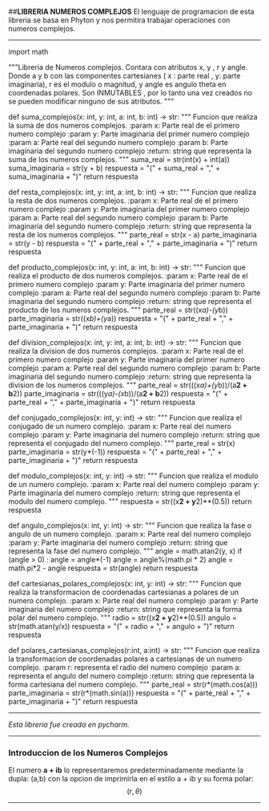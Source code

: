 ##**LIBRERIA NUMEROS COMPLEJOS**
El lenguaje de programacion de esta libreria se basa en Phyton y nos permitira trabajar operaciones con numeros complejos.



---

import math

"""Libreria de Numeros complejos. Contara con atributos x, y , r y angle.
    Donde a y b con las componentes cartesianes ( x : parte real , y: parte imaginaria),
    r es el modulo o magnitud, y angle es angulo theta en coordenadas polares.
    Son INMUTABLES , por lo tanto una vez creados no se pueden modificar ninguno de sus atributos.
 """

def suma_complejos(x: int, y: int, a: int, b: int) -> str:
    """
    Funcion que realiza la suma de dos numeros complejos.
    :param x: Parte real de el primero numero complejo
    :param y: Parte imaginaria del primer numero complejo
    :param a: Parte real del segundo numero complejo
    :param b: Parte imaginaria del segundo numero complejo
    :return: string que representa la suma de los numeros complejos.
    """
    suma_real = str(int(x) + int(a))
    suma_imaginaria = str(y + b)
    respuesta = "(" + suma_real + "," + suma_imaginaria + ")"
    return respuesta

def resta_complejos(x: int, y: int, a: int, b: int) -> str:
    """
    Funcion que realiza la resta de dos numeros complejos.
    :param x: Parte real de el primero numero complejo
    :param y: Parte imaginaria del primer numero complejo
    :param a: Parte real del segundo numero complejo
    :param b: Parte imaginaria del segundo numero complejo
    :return: string que representa la resta de los numeros complejos.
    """
    parte_real = str(x - a)
    parte_imaginaria = str(y - b)
    respuesta = "(" + parte_real + "," + parte_imaginaria + ")"
    return respuesta

def producto_complejos(x: int, y: int, a: int, b: int) -> str:
    """
    Funcion que realiza el producto de dos numeros complejos.
    :param x: Parte real de el primero numero complejo
    :param y: Parte imaginaria del primer numero complejo
    :param a: Parte real del segundo numero complejo
    :param b: Parte imaginaria del segundo numero complejo
    :return: string que representa el producto de los numeros complejos.
    """
    parte_real = str((x*a)-(y*b))
    parte_imaginaria = str((x*b)+(y*a))
    respuesta = "(" + parte_real + "," + parte_imaginaria + ")"
    return respuesta

def division_complejos(x: int, y: int, a: int, b: int) -> str:
    """
    Funcion que realiza la division de dos numeros complejos.
    :param x: Parte real de el primero numero complejo
    :param y: Parte imaginaria del primer numero complejo
    :param a: Parte real del segundo numero complejo
    :param b: Parte imaginaria del segundo numero complejo
    :return: string que representa la division de los numeros complejos.
    """
    parte_real = str(((x*a)+(y*b))/(a**2 + b**2))
    parte_imaginaria = str(((y*a)-(x*b))/(a**2 + b**2))
    respuesta = "(" + parte_real + "," + parte_imaginaria + ")"
    return respuesta

def conjugado_complejos(x: int, y: int) -> str:
    """
    Funcion que realiza el conjugado de un numero complejo.
    :param x: Parte real del numero complejo
    :param y: Parte imaginaria del numero complejo
    :return: string que representa el conjugado del numero complejo.
    """
    parte_real = str(x)
    parte_imaginaria = str(y*(-1))
    respuesta = "(" + parte_real + "," + parte_imaginaria + ")"
    return respuesta

def modulo_complejos(x: int, y: int) -> str:
    """
    Funcion que realiza el modulo de un numero complejo.
    :param x: Parte real del numero complejo
    :param y: Parte imaginaria del numero complejo
    :return: string que representa el modulo del numero complejo.
    """
    respuesta = str((x**2 + y**2)**(0.5))
    return respuesta

def angulo_complejos(x: int, y: int) -> str:
    """
    Funcion que realiza la fase o angulo de un numero complejo.
    :param x: Parte real del numero complejo
    :param y: Parte imaginaria del numero complejo
    :return: string que representa la fase del numero complejo.
    """
    angle = math.atan2(y, x)
    if (angle > 0) :
        angle = angle*(-1)
        angle = angle%(math.pi * 2)
        angle = math.pi*2 - angle
    respuesta = str(angle)
    return respuesta

def cartesianas_polares_complejos(x: int, y: int) -> str:
    """
    Funcion que realiza la transformacion de coordenadas
    cartesianas a polares de un numero complejo.
    :param x: Parte real del numero complejo
    :param y: Parte imaginaria del numero complejo
    :return: string que representa la forma polar del numero complejo.
    """
    radio = str((x**2 + y**2)**(0.5))
    angulo = str(math.atan(y/x))
    respuesta = "(" + radio + "," + angulo + ")"
    return respuesta

def polares_cartesianas_complejos(r:int, a:int) -> str:
    """
    Funcion que realiza la transformacion de coordenadas
    polares a cartesianas de un numero complejo.
    :param r: representa el radio del numero complejo
    :param a: representa el angulo del numero complejo
    :return: string que representa la forma cartesiana del numero complejo.
    """
    parte_real = str(r*(math.cos(a)))
    parte_imaginaria = str(r*(math.sin(a)))
    respuesta = "(" + parte_real + "," + parte_imaginaria + ")"
    return respuesta





---

*Esta libreria fue creada en pycharm.*

---
### **Introduccion de los Numeros Complejos**
El numero **a + ib** lo representaremos predeterminadamente mediante la dupla:
(a,b)
con la opcion de imprimirla en el estilo
a + ib
y su forma polar:
$$ (r, \theta) $$

---


